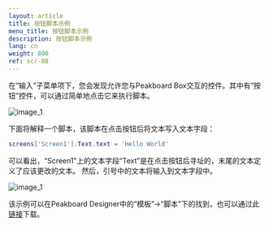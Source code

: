 ```yaml
---
layout: article
title: 按钮脚本示例
menu_title: 按钮脚本示例
description: 按钮脚本示例
lang: cn
weight: 800
ref: scr-08
---
```

在“输入”子菜单项下，您会发现允许您与Peakboard Box交互的控件。其中有“按钮”控件，可以通过简单地点击它来执行脚本。

![image_1](/assets/images/scripting/Scripting_Beispiele/Controls_Input.png)

下面将解释一个脚本，该脚本在点击按钮后将文本写入文本字段：

```lua
screens['Screen1'].Text.text = 'Hello World'

```

可以看出，“Screen1”上的文本字段“Text”是在点击按钮后寻址的，末尾的文本定义了应该更改的文本。
然后，引号中的文本将输入到文本字段中。

![image_1](/assets/images/scripting/Scripting_Beispiele/ButtonSkript.png)

该示例可以在Peakboard Designer中的“模板”->“脚本”下的找到，也可以通过此[链接](https://github.com/Peakboard/CoolStuff/raw/master/Scripts/ButtonScriptExample/ButtonScriptExample.pbmx)下载。
